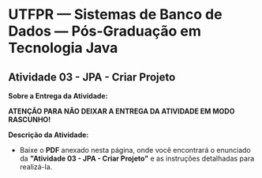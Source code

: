 # UTFPR — Sistemas de Banco de Dados — Pós-Graduação em Tecnologia Java

## Atividade 03 - JPA - Criar Projeto

**Sobre a Entrega da Atividade:**

**ATENÇÃO PARA NÃO DEIXAR A ENTREGA DA ATIVIDADE EM MODO RASCUNHO!**

**Descrição da Atividade:**
- Baixe o **PDF** anexado nesta página, onde você encontrará o enunciado da **"Atividade 03 - JPA - Criar Projeto"** e as instruções detalhadas para realizá-la.
